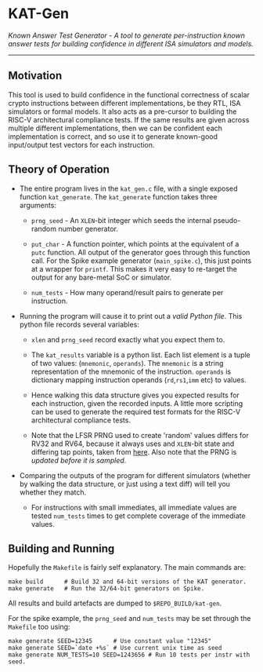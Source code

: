 
# KAT-Gen

*Known Answer Test Generator - A tool to generate per-instruction known
answer tests for building confidence in different ISA simulators and models.*

---

## Motivation

This tool is used to build confidence in the functional correctness of
scalar crypto instructions between different implementations, be
they RTL, ISA simulators or formal models.
It also acts as a pre-cursor to building the RISC-V architectural
compliance tests.
If the same results are given across multiple different implementations,
then we can be confident each implementation is correct, and so use it
to generate known-good input/output test vectors for each instruction.

## Theory of Operation

- The entire program lives in the `kat_gen.c` file, with a single exposed
  function `kat_generate`.
  The `kat_generate` function takes three arguments:

  - `prng_seed` - An `XLEN`-bit integer which seeds the internal
    pseudo-random number generator.

  - `put_char` - A function pointer, which points at the equivalent of
    a `putc` function. All output of the generator goes through this
    function call. For the Spike example generator (`main_spike.c`), this
    just points at a wrapper for `printf`. This makes it very easy
    to re-target the output for any bare-metal SoC or simulator.

  - `num_tests` - How many operand/result pairs to generate per instruction.

- Running the program will cause it to print out a *valid Python file*.
  This python file records several variables:

  - `xlen` and `prng_seed` record exactly what you expect them to.

  - The `kat_results` variable is a python list. Each list element is a
    tuple of two values: (`mnemonic`, `operands`).
    The `mnemonic` is a string representation of the mnemonic of the
    instruction.
    `operands` is dictionary mapping instruction operands
    (`rd`,`rs1`,`imm` etc) to values.

  - Hence walking this data structure gives you expected results for
    each instruction, given the recorded inputs.
    A little more scripting can be used to generate the required test
    formats for the RISC-V architectural compliance tests.

  - Note that the LFSR PRNG used to create 'random' values differs
    for RV32 and RV64, because it always uses and `XLEN`-bit state
    and differing tap points, taken from
    [here](https://www.xilinx.com/support/documentation/application_notes/xapp210.pdf).
    Also note that the PRNG is *updated before it is sampled*.

- Comparing the outputs of the program for different simulators
  (whether by walking the data structure, or just using a text diff)
  will tell you whether they match.

  - For instructions with small immediates, all immediate values are tested
    `num_tests` times to get complete coverage of the immediate values.

## Building and Running

Hopefully the `Makefile` is fairly self explanatory.
The main commands are:

```make
make build      # Build 32 and 64-bit versions of the KAT generator.
make generate   # Run the 32/64-bit generators on Spike.
```

All results and build artefacts are dumped to `$REPO_BUILD/kat-gen`.

For the spike example,
the `prng_seed` and `num_tests` may be set through the `Makefile` too using:

```make
make generate SEED=12345      # Use constant value "12345"
make generate SEED=`date +%s` # Use current unix time as seed
make generate NUM_TESTS=10 SEED=1243656 # Run 10 tests per instr with seed.
```


